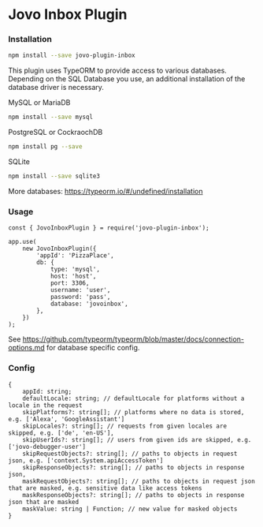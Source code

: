 # Jovo Inbox Plugin


### Installation


```sh
npm install --save jovo-plugin-inbox
```

This plugin uses TypeORM to provide access to various databases.
Depending on the SQL Database you use, an additional installation
of the database driver is necessary.


MySQL or MariaDB
```sh
npm install --save mysql
```

PostgreSQL or CockraochDB
```sh
npm install pg --save
```
SQLite
```sh
npm install --save sqlite3
```

More databases: https://typeorm.io/#/undefined/installation


### Usage

```
const { JovoInboxPlugin } = require('jovo-plugin-inbox');

app.use(
    new JovoInboxPlugin({
        'appId': 'PizzaPlace',
        db: {
			type: 'mysql',
			host: 'host',
			port: 3306,
			username: 'user',
			password: 'pass',
			database: 'jovoinbox',
		},         
    })
);
```

See https://github.com/typeorm/typeorm/blob/master/docs/connection-options.md for database specific config.

### Config

```
{
    appId: string;
    defaultLocale: string; // defaultLocale for platforms without a locale in the request
    skipPlatforms?: string[]; // platforms where no data is stored, e.g. ['Alexa', 'GoogleAssistant']
    skipLocales?: string[]; // requests from given locales are skipped, e.g. ['de', 'en-US'],
    skipUserIds?: string[]; // users from given ids are skipped, e.g. ['jovo-debugger-user']
    skipRequestObjects?: string[]; // paths to objects in request json, e.g. ['context.System.apiAccessToken']
    skipResponseObjects?: string[]; // paths to objects in response json,
    maskRequestObjects?: string[]; // paths to objects in request json that are masked, e.g. sensitive data like access tokens
    maskResponseObjects?: string[]; // paths to objects in response json that are masked
    maskValue: string | Function; // new value for masked objects
}


```

